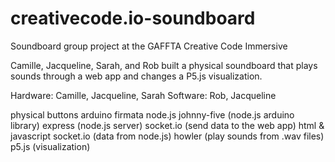 # creativecode.io-soundboard
Soundboard group project at the GAFFTA Creative Code Immersive

Camille, Jacqueline, Sarah, and Rob built a physical soundboard that plays sounds through a web app and changes a P5.js visualization.

Hardware: Camille, Jacqueline, Sarah
Software: Rob, Jacqueline

physical buttons
arduino
  firmata
node.js
  johnny-five (node.js arduino library)
  express (node.js server)
  socket.io (send data to the web app)
html & javascript
  socket.io (data from node.js)
  howler (play sounds from .wav files)
  p5.js (visualization)
